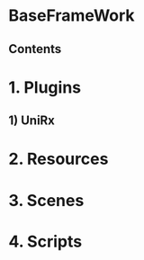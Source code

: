 BaseFrameWork
=============
Contents
--------
# 1. Plugins
## 1) UniRx      
# 2. Resources

# 3. Scenes

# 4. Scripts
